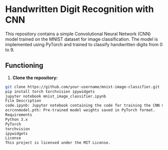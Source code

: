 # Handwritten Digit Recognition with CNN

This repository contains a simple Convolutional Neural Network (CNN) model trained on the MNIST dataset for image classification. The model is implemented using PyTorch and trained to classify handwritten digits from 0 to 9.

## Functioning

1. **Clone the repository:**

```bash
git clone https://github.com/your-username/mnist-image-classifier.git
pip install torch torchvision ipywidgets
jupyter notebook mnist_image_classifier.ipynb
File Description
code.ipynb: Jupyter notebook containing the code for training the CNN model and implementing the image classifier.
ocrcnnmodel.pth: Pre-trained model weights saved in PyTorch format.
Requirements
Python 3.x
PyTorch
torchvision
ipywidgets
License
This project is licensed under the MIT License.
